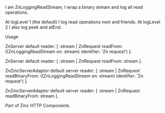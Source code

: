 I am ZnLoggingReadStream, I wrap a binary stream and log all read operations.

At logLevel 1 (the default) I log read operations next and friends.
At logLevel 2 I also log peek and atEnd.

Usage

ZnServer default reader: [ :stream | 
	ZnRequest readFrom: 
		((ZnLoggingReadStream on: stream) identifier: 'Zn request') ].

ZnServer default reader: [ :stream | ZnRequest readFrom: stream ].

ZnZincServerAdaptor default server reader: [ :stream | 
	ZnRequest readBinaryFrom: 
		((ZnLoggingReadStream on: stream) identifier: 'Zn request') ].

ZnZincServerAdaptor default server reader: [ :stream | ZnRequest readBinaryFrom: stream ].

Part of Zinc HTTP Components.